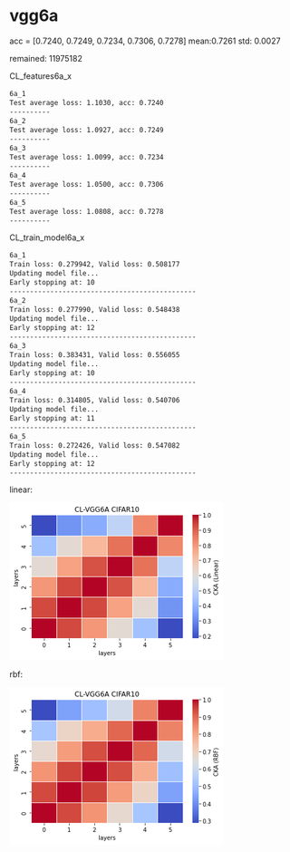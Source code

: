 # vgg6a
acc = [0.7240, 0.7249, 0.7234, 0.7306, 0.7278] mean:0.7261 std: 0.0027

remained: 11975182

CL_features6a_x
```
6a_1
Test average loss: 1.1030, acc: 0.7240
----------
6a_2
Test average loss: 1.0927, acc: 0.7249
----------
6a_3
Test average loss: 1.0099, acc: 0.7234
----------
6a_4
Test average loss: 1.0500, acc: 0.7306
----------
6a_5
Test average loss: 1.0808, acc: 0.7278
----------
```

CL_train_model6a_x
```
6a_1
Train loss: 0.279942, Valid loss: 0.508177
Updating model file...
Early stopping at: 10
----------------------------------------------
6a_2
Train loss: 0.277990, Valid loss: 0.548438
Updating model file...
Early stopping at: 12
----------------------------------------------
6a_3
Train loss: 0.383431, Valid loss: 0.556055
Updating model file...
Early stopping at: 10
----------------------------------------------
6a_4
Train loss: 0.314805, Valid loss: 0.540706
Updating model file...
Early stopping at: 11
----------------------------------------------
6a_5
Train loss: 0.272426, Valid loss: 0.547082
Updating model file...
Early stopping at: 12
----------------------------------------------
```

linear:

![cl_vgg6a_linear](cl_vgg6a_linear.png)

rbf:

![cl_vgg6a_rbf](cl_vgg6a_rbf.png)
